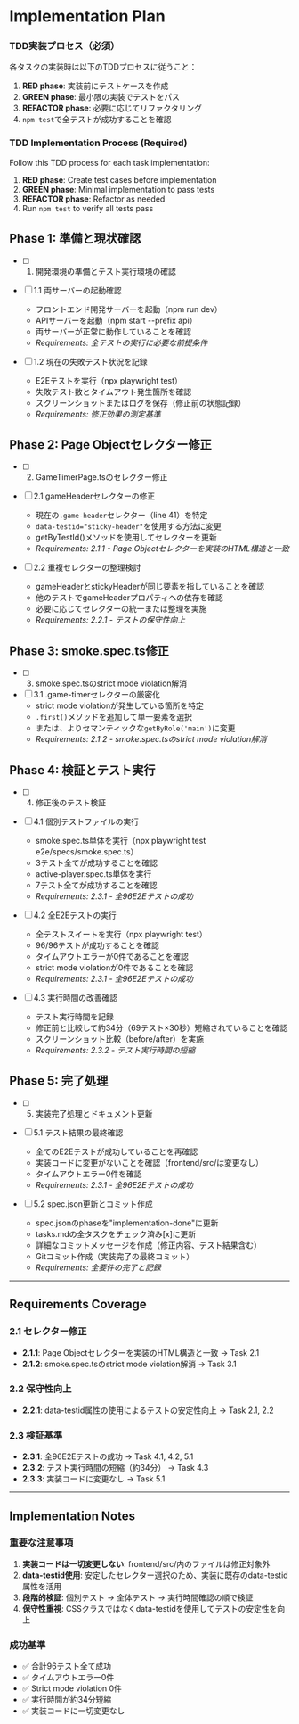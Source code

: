 # Implementation Plan

### TDD実装プロセス（必須）
各タスクの実装時は以下のTDDプロセスに従うこと：
1. **RED phase**: 実装前にテストケースを作成
2. **GREEN phase**: 最小限の実装でテストをパス
3. **REFACTOR phase**: 必要に応じてリファクタリング
4. `npm test`で全テストが成功することを確認

### TDD Implementation Process (Required)
Follow this TDD process for each task implementation:
1. **RED phase**: Create test cases before implementation
2. **GREEN phase**: Minimal implementation to pass tests
3. **REFACTOR phase**: Refactor as needed
4. Run `npm test` to verify all tests pass

## Phase 1: 準備と現状確認

- [ ] 1. 開発環境の準備とテスト実行環境の確認
- [ ] 1.1 両サーバーの起動確認
  - フロントエンド開発サーバーを起動（npm run dev）
  - APIサーバーを起動（npm start --prefix api）
  - 両サーバーが正常に動作していることを確認
  - _Requirements: 全テストの実行に必要な前提条件_

- [ ] 1.2 現在の失敗テスト状況を記録
  - E2Eテストを実行（npx playwright test）
  - 失敗テスト数とタイムアウト発生箇所を確認
  - スクリーンショットまたはログを保存（修正前の状態記録）
  - _Requirements: 修正効果の測定基準_

## Phase 2: Page Objectセレクター修正

- [ ] 2. GameTimerPage.tsのセレクター修正
- [ ] 2.1 gameHeaderセレクターの修正
  - 現在の`.game-header`セレクター（line 41）を特定
  - `data-testid="sticky-header"`を使用する方法に変更
  - getByTestId()メソッドを使用してセレクターを更新
  - _Requirements: 2.1.1 - Page Objectセレクターを実装のHTML構造と一致_

- [ ] 2.2 重複セレクターの整理検討
  - gameHeaderとstickyHeaderが同じ要素を指していることを確認
  - 他のテストでgameHeaderプロパティへの依存を確認
  - 必要に応じてセレクターの統一または整理を実施
  - _Requirements: 2.2.1 - テストの保守性向上_

## Phase 3: smoke.spec.ts修正

- [ ] 3. smoke.spec.tsのstrict mode violation解消
- [ ] 3.1 .game-timerセレクターの厳密化
  - strict mode violationが発生している箇所を特定
  - `.first()`メソッドを追加して単一要素を選択
  - または、よりセマンティックな`getByRole('main')`に変更
  - _Requirements: 2.1.2 - smoke.spec.tsのstrict mode violation解消_

## Phase 4: 検証とテスト実行

- [ ] 4. 修正後のテスト検証
- [ ] 4.1 個別テストファイルの実行
  - smoke.spec.ts単体を実行（npx playwright test e2e/specs/smoke.spec.ts）
  - 3テスト全てが成功することを確認
  - active-player.spec.ts単体を実行
  - 7テスト全てが成功することを確認
  - _Requirements: 2.3.1 - 全96E2Eテストの成功_

- [ ] 4.2 全E2Eテストの実行
  - 全テストスイートを実行（npx playwright test）
  - 96/96テストが成功することを確認
  - タイムアウトエラーが0件であることを確認
  - strict mode violationが0件であることを確認
  - _Requirements: 2.3.1 - 全96E2Eテストの成功_

- [ ] 4.3 実行時間の改善確認
  - テスト実行時間を記録
  - 修正前と比較して約34分（69テスト×30秒）短縮されていることを確認
  - スクリーンショット比較（before/after）を実施
  - _Requirements: 2.3.2 - テスト実行時間の短縮_

## Phase 5: 完了処理

- [ ] 5. 実装完了処理とドキュメント更新
- [ ] 5.1 テスト結果の最終確認
  - 全てのE2Eテストが成功していることを再確認
  - 実装コードに変更がないことを確認（frontend/src/は変更なし）
  - タイムアウトエラー0件を確認
  - _Requirements: 2.3.1 - 全96E2Eテストの成功_

- [ ] 5.2 spec.json更新とコミット作成
  - spec.jsonのphaseを"implementation-done"に更新
  - tasks.mdの全タスクをチェック済み[x]に更新
  - 詳細なコミットメッセージを作成（修正内容、テスト結果含む）
  - Gitコミット作成（実装完了の最終コミット）
  - _Requirements: 全要件の完了と記録_

---

## Requirements Coverage

### 2.1 セレクター修正
- **2.1.1**: Page Objectセレクターを実装のHTML構造と一致 → Task 2.1
- **2.1.2**: smoke.spec.tsのstrict mode violation解消 → Task 3.1

### 2.2 保守性向上
- **2.2.1**: data-testid属性の使用によるテストの安定性向上 → Task 2.1, 2.2

### 2.3 検証基準
- **2.3.1**: 全96E2Eテストの成功 → Task 4.1, 4.2, 5.1
- **2.3.2**: テスト実行時間の短縮（約34分） → Task 4.3
- **2.3.3**: 実装コードに変更なし → Task 5.1

---

## Implementation Notes

### 重要な注意事項
1. **実装コードは一切変更しない**: frontend/src/内のファイルは修正対象外
2. **data-testid使用**: 安定したセレクター選択のため、実装に既存のdata-testid属性を活用
3. **段階的検証**: 個別テスト → 全体テスト → 実行時間確認の順で検証
4. **保守性重視**: CSSクラスではなくdata-testidを使用してテストの安定性を向上

### 成功基準
- ✅ 合計96テスト全て成功
- ✅ タイムアウトエラー0件
- ✅ Strict mode violation 0件
- ✅ 実行時間が約34分短縮
- ✅ 実装コードに一切変更なし
